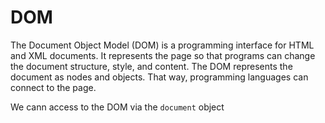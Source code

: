 # DOM

The Document Object Model \(DOM\) is a programming interface for HTML and XML documents. It represents the page so that programs can change the document structure, style, and content. The DOM represents the document as nodes and objects. That way, programming languages can connect to the page.

We cann access to the DOM via the `document` object

